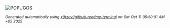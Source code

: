 <div align="justify">
<picture>
    <source media="(prefers-color-scheme: dark)" srcset="https://i.ibb.co/gZYgjJp6/output-gif.gif">
    <source media="(prefers-color-scheme: light)" srcset="https://i.ibb.co/gZYgjJp6/output-gif.gif">
    <img alt="POPUGOS" src="https://i.ibb.co/gZYgjJp6/output-gif.gif">
</picture>

<sub><i>Generated automatically using [x0rzavi/github-readme-terminal](https://github.com/x0rzavi/github-readme-terminal) on Sat Oct 11 05:50:01 AM +05 2025</i></sub>
</div>